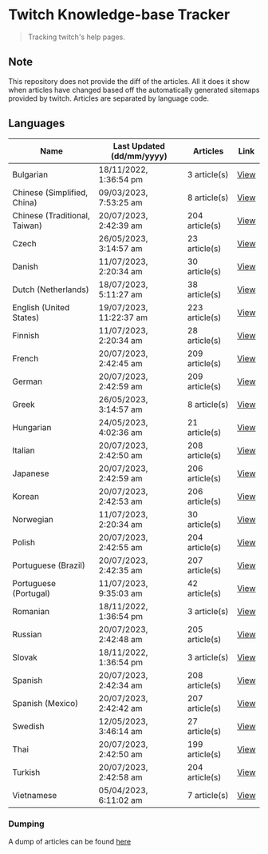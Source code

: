 # Twitch Knowledge-base Tracker
> Tracking twitch's help pages. 

## Note
This repository does not provide the diff of the articles. All it does it show when articles have changed based
off the automatically generated sitemaps provided by twitch. Articles are separated by language code.

## Languages

| Name                          | Last Updated (dd/mm/yyyy) | Articles       | Link                   |
|-------------------------------|---------------------------|----------------|------------------------|
| Bulgarian                     | 18/11/2022, 1:36:54 pm    | 3 article(s)   | [View](docs/bg.md)     |
| Chinese (Simplified, China)   | 09/03/2023, 7:53:25 am    | 8 article(s)   | [View](docs/zh_CN.md)  |
| Chinese (Traditional, Taiwan) | 20/07/2023, 2:42:39 am    | 204 article(s) | [View](docs/zh_TW.md)  |
| Czech                         | 26/05/2023, 3:14:57 am    | 23 article(s)  | [View](docs/cs.md)     |
| Danish                        | 11/07/2023, 2:20:34 am    | 30 article(s)  | [View](docs/da.md)     |
| Dutch (Netherlands)           | 18/07/2023, 5:11:27 am    | 38 article(s)  | [View](docs/nl_NL.md)  |
| English (United States)       | 19/07/2023, 11:22:37 am   | 223 article(s) | [View](docs/en_US.md)  |
| Finnish                       | 11/07/2023, 2:20:34 am    | 28 article(s)  | [View](docs/fi.md)     |
| French                        | 20/07/2023, 2:42:45 am    | 209 article(s) | [View](docs/fr.md)     |
| German                        | 20/07/2023, 2:42:59 am    | 209 article(s) | [View](docs/de.md)     |
| Greek                         | 26/05/2023, 3:14:57 am    | 8 article(s)   | [View](docs/el.md)     |
| Hungarian                     | 24/05/2023, 4:02:36 am    | 21 article(s)  | [View](docs/hu.md)     |
| Italian                       | 20/07/2023, 2:42:50 am    | 208 article(s) | [View](docs/it.md)     |
| Japanese                      | 20/07/2023, 2:42:59 am    | 206 article(s) | [View](docs/ja.md)     |
| Korean                        | 20/07/2023, 2:42:53 am    | 206 article(s) | [View](docs/ko.md)     |
| Norwegian                     | 11/07/2023, 2:20:34 am    | 30 article(s)  | [View](docs/no.md)     |
| Polish                        | 20/07/2023, 2:42:55 am    | 204 article(s) | [View](docs/pl.md)     |
| Portuguese (Brazil)           | 20/07/2023, 2:42:35 am    | 207 article(s) | [View](docs/pt_BR.md)  |
| Portuguese (Portugal)         | 11/07/2023, 9:35:03 am    | 42 article(s)  | [View](docs/pt_PT.md)  |
| Romanian                      | 18/11/2022, 1:36:54 pm    | 3 article(s)   | [View](docs/ro.md)     |
| Russian                       | 20/07/2023, 2:42:48 am    | 205 article(s) | [View](docs/ru.md)     |
| Slovak                        | 18/11/2022, 1:36:54 pm    | 3 article(s)   | [View](docs/sk.md)     |
| Spanish                       | 20/07/2023, 2:42:34 am    | 208 article(s) | [View](docs/es.md)     |
| Spanish (Mexico)              | 20/07/2023, 2:42:42 am    | 207 article(s) | [View](docs/es_MX.md)  |
| Swedish                       | 12/05/2023, 3:46:14 am    | 27 article(s)  | [View](docs/sv.md)     |
| Thai                          | 20/07/2023, 2:42:50 am    | 199 article(s) | [View](docs/th.md)     |
| Turkish                       | 20/07/2023, 2:42:58 am    | 204 article(s) | [View](docs/tr.md)     |
| Vietnamese                    | 05/04/2023, 6:11:02 am    | 7 article(s)   | [View](docs/vi.md)     |

### Dumping
A dump of articles can be found [here](docs/RAW.md)
